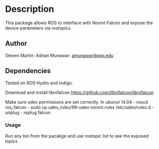 # Description
This package allows ROS to interface with Novint Falcon and expose the device parameters via rostopics.

## Author
Steven Martin:
Adnan Munawar: amunawar@wpi.edu

## Dependencies
Tested on ROS Hydro and Indigo.

Download and install libnifalcon
 https://github.com/libnifalcon/libnifalcon

Make sure udev permissions are set correctly. 
	In ubunut 14.04 
		- roscd ros_falcon
		- sudo cp udev_rules/99-udev-novint.rules /etc/udev/rules.d
		- unplug - replug falcon

### Usage
Run any bin from the pacakge and use rostopic list to see the exposed topics

